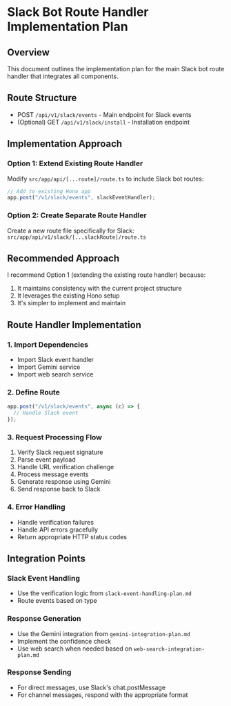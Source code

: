 # Slack Bot Route Handler Implementation Plan

## Overview
This document outlines the implementation plan for the main Slack bot route handler that integrates all components.

## Route Structure
- POST `/api/v1/slack/events` - Main endpoint for Slack events
- (Optional) GET `/api/v1/slack/install` - Installation endpoint

## Implementation Approach

### Option 1: Extend Existing Route Handler
Modify `src/app/api/[...route]/route.ts` to include Slack bot routes:
```javascript
// Add to existing Hono app
app.post("/v1/slack/events", slackEventHandler);
```

### Option 2: Create Separate Route Handler
Create a new route file specifically for Slack:
`src/app/api/v1/slack/[...slackRoute]/route.ts`

## Recommended Approach
I recommend Option 1 (extending the existing route handler) because:
1. It maintains consistency with the current project structure
2. It leverages the existing Hono setup
3. It's simpler to implement and maintain

## Route Handler Implementation

### 1. Import Dependencies
- Import Slack event handler
- Import Gemini service
- Import web search service

### 2. Define Route
```javascript
app.post("/v1/slack/events", async (c) => {
  // Handle Slack event
});
```

### 3. Request Processing Flow
1. Verify Slack request signature
2. Parse event payload
3. Handle URL verification challenge
4. Process message events
5. Generate response using Gemini
6. Send response back to Slack

### 4. Error Handling
- Handle verification failures
- Handle API errors gracefully
- Return appropriate HTTP status codes

## Integration Points

### Slack Event Handling
- Use the verification logic from `slack-event-handling-plan.md`
- Route events based on type

### Response Generation
- Use the Gemini integration from `gemini-integration-plan.md`
- Implement the confidence check
- Use web search when needed based on `web-search-integration-plan.md`

### Response Sending
- For direct messages, use Slack's chat.postMessage
- For channel messages, respond with the appropriate format